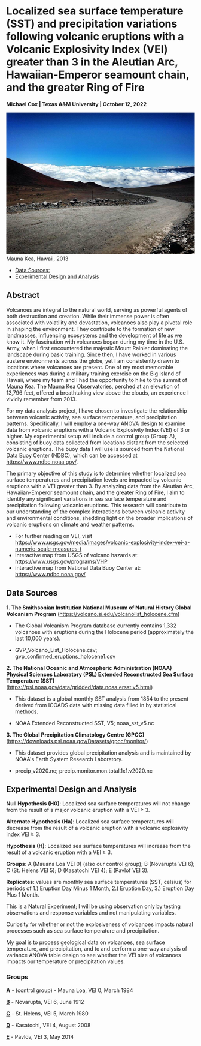 # Localized sea surface temperature (SST) and precipitation variations following volcanic eruptions with a Volcanic Explosivity Index (VEI) greater than 3 in the Aleutian Arc, Hawaiian-Emperor seamount chain, and the greater Ring of Fire

**Michael Cox | Texas A&M University | October 12, 2022**

![maunaKea](data\\maunaKeaPhoto.JPG)
Mauna Kea, Hawaii, 2013

  - [Data Sources:](#data-sources)
  - [Experimental Design and Analysis](#experimental-design-and-analysis)


## Abstract

Volcanoes are integral to the natural world, serving as powerful agents of both destruction and creation. While their immense power is often associated with volatility and devastation, volcanoes also play a pivotal role in shaping the environment. They contribute to the formation of new landmasses, influencing ecosystems and the development of life as we know it. My fascination with volcanoes began during my time in the U.S. Army, when I first encountered the majestic Mount Rainier dominating the landscape during basic training. Since then, I have worked in various austere environments across the globe, yet I am consistently drawn to locations where volcanoes are present. One of my most memorable experiences was during a military training exercise on the Big Island of Hawaii, where my team and I had the opportunity to hike to the summit of Mauna Kea. The Mauna Kea Observatories, perched at an elevation of 13,796 feet, offered a breathtaking view above the clouds, an experience I vividly remember from 2013.

For my data analysis project, I have chosen to investigate the relationship between volcanic activity, sea surface temperature, and precipitation patterns. Specifically, I will employ a one-way ANOVA design to examine data from volcanic eruptions with a Volcanic Explosivity Index (VEI) of 3 or higher. My experimental setup will include a control group (Group A), consisting of buoy data collected from locations distant from the selected volcanic eruptions. The buoy data I will use is sourced from the National Data Buoy Center (NDBC), which can be accessed at https://www.ndbc.noaa.gov/. 

The primary objective of this study is to determine whether localized sea surface temperatures and precipitation levels are impacted by volcanic eruptions with a VEI greater than 3. By analyzing data from the Aleutian Arc, Hawaiian-Emperor seamount chain, and the greater Ring of Fire, I aim to identify any significant variations in sea surface temperature and precipitation following volcanic eruptions. This research will contribute to our understanding of the complex interactions between volcanic activity and environmental conditions, shedding light on the broader implications of volcanic eruptions on climate and weather patterns.

- For further reading on VEI, visit https://www.usgs.gov/media/images/volcanic-explosivity-index-vei-a-numeric-scale-measures-t
- interactive map from USGS of volcano hazards at: https://www.usgs.gov/programs/VHP
- interactive map from National Data Buoy Center at: https://www.ndbc.noaa.gov/

## Data Sources

**1. The Smithsonian Institution National Museum of Natural History Global Volcanism Program** (https://volcano.si.edu/volcanolist_holocene.cfm)

- The Global Volcanism Program database currently contains 1,332 volcanoes with eruptions during the Holocene period (approximately the last 10,000 years).

- GVP_Volcano_List_Holocene.csv; gvp_confirmed_eruptions_holocene1.csv

**2. The National Oceanic and Atmospheric Administration (NOAA) Physical Sciences Laboratory (PSL) Extended Reconstructed Sea Surface Temperature (SST)** (https://psl.noaa.gov/data/gridded/data.noaa.ersst.v5.html)

- This dataset is a global monthly SST analysis from 1854 to the present derived from ICOADS data with missing data filled in by statistical methods.

- NOAA Extended Reconstructed SST, V5; noaa_sst_v5.nc

**3. The Global Precipitation Climatology Centre (GPCC)** (https://downloads.psl.noaa.gov/Datasets/gpcc/monitor/)

- This dataset provides global precipitation analysis and is maintained by NOAA's Earth System Research Laboratory.

- precip_v2020.nc; precip.monitor.mon.total.1x1.v2020.nc

## Experimental Design and Analysis

**Null Hypothesis (H0)**: Localized sea surface temperatures will not change from the result of a major volcanic eruption with a VEI ≥ 3.

**Alternate Hypothesis (Ha)**: Localized sea surface temperatures will decrease from the result of a volcanic eruption with a volcanic explosivity index VEI ≥ 3.

**Hypothesis (H)**: Localized sea surface temperatures will increase from the result of a volcanic eruption with a VEI $\geq$ 3.

**Groups**: A (Mauana Loa VEI 0) (also our control group); B (Novarupta VEI 6); C (St. Helens VEI 5); D (Kasatochi VEI 4); E (Pavlof VEI 3).

**Replicates**: values are monthly sea surface temperatures (SST, celsius) for periods of 1.) Eruption Day Minus 1 Month, 2.) Eruption Day, 3.) Eruption Day Plus 1 Month.

This is a Natural Experiment; I will be using observation only by testing observations and response variables and not manipulating variables.

Curiosity for whether or not the explosiveness of volcanoes impacts natural processes such as sea surface temperature and precipitation.

My goal is to process geological data on volcanoes, sea surface temperature, and precipitation, and to and perform a one-way analysis of variance ANOVA table design to see whether the VEI size of volcanoes impacts our temperature or precipitation values.  

### Groups

**<u>A</u>** - (control group) - Mauna Loa, VEI 0, March 1984

**<u>B</u>** - Novarupta, VEI 6, June 1912

**<u>C</u>** - St. Helens, VEI 5, March 1980

**<u>D</u>** - Kasatochi, VEI 4, August 2008

**<u>E</u>** - Pavlov, VEI 3, May 2014

